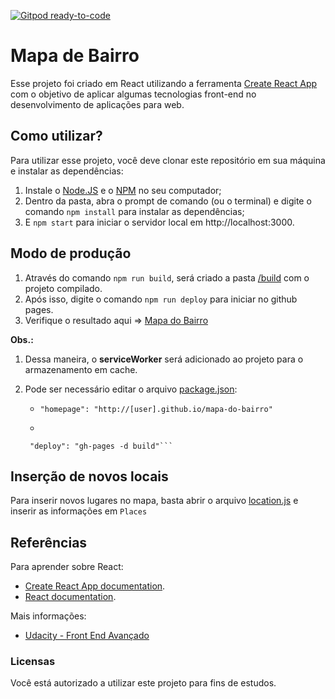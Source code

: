 [![Gitpod ready-to-code](https://img.shields.io/badge/Gitpod-ready--to--code-blue?logo=gitpod)](https://gitpod.io/#https://github.com/oseiasal/mapa-do-bairro)

# Mapa de Bairro
Esse projeto foi criado em React utilizando a ferramenta [Create React App](https://github.com/facebook/create-react-app) com o objetivo de aplicar algumas tecnologias front-end no desenvolvimento de aplicações para web.

## Como utilizar?
Para utilizar esse projeto, você deve clonar este repositório em sua máquina e instalar as dependências:
1. Instale o [Node.JS](https://nodejs.org/en/download/) e o [NPM](https://www.npmjs.com/get-npm) no seu computador;
2. Dentro da pasta, abra o prompt de comando (ou o terminal) e digite o comando `npm install` para instalar as dependências;
3. E `npm start` para iniciar o servidor local em http://localhost:3000.

## Modo de produção
1. Através do comando `npm run build`, será criado a pasta [/build](build/) com o projeto compilado.
2. Após isso, digite o comando `npm run deploy` para iniciar no github pages.
3. Verifique o resultado aqui => [Mapa do Bairro](https://oseiasal.github.io/mapa-do-bairro/)

**Obs.:**  
1. Dessa maneira, o **serviceWorker** será adicionado ao projeto para o armazenamento em cache.

2. Pode ser necessário editar o arquivo [package.json](package.json):
    -   ``"homepage": "http://[user].github.io/mapa-do-bairro"``
    -    ```"predeploy": "npm run build",
        "deploy": "gh-pages -d build"```

## Inserção de novos locais

Para inserir novos lugares no mapa, basta abrir o arquivo [location.js](src/data/locations.js) e inserir as informações em `Places`

## Referências

Para aprender sobre React:
- [Create React App documentation](https://facebook.github.io/create-react-app/docs/getting-started).
- [React documentation](https://reactjs.org/).

Mais informações:
- [Udacity - Front End Avançado](https://br.udacity.com/course/front-end-web-developer-nanodegree--nd001-br-advanced)

### Licensas
Você está autorizado a utilizar este projeto para fins de estudos.
